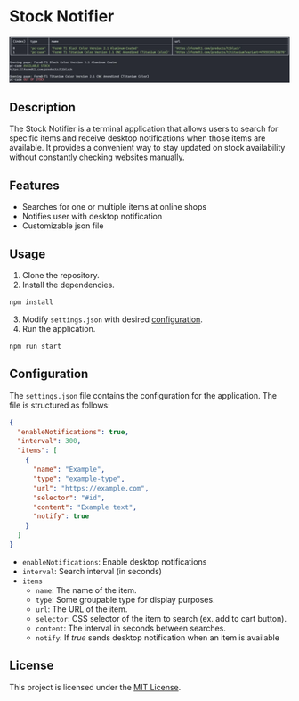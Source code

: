 # Stock Notifier

![example](docs/example.webp)

## Description

The Stock Notifier is a terminal application that allows users to search for specific items and receive desktop notifications when those items are available. It provides a convenient way to stay updated on stock availability without constantly checking websites manually.

## Features

- Searches for one or multiple items at online shops
- Notifies user with desktop notification
- Customizable json file

## Usage

1. Clone the repository.
2. Install the dependencies.

```sh
npm install
```

3. Modify `settings.json` with desired [configuration](#configuration).
4. Run the application.

```sh
npm run start
```

## Configuration

The `settings.json` file contains the configuration for the application. The file is structured as follows:

```json
{
  "enableNotifications": true,
  "interval": 300,
  "items": [
    {
      "name": "Example",
      "type": "example-type",
      "url": "https://example.com",
      "selector": "#id",
      "content": "Example text",
      "notify": true
    }
  ]
}
```

- `enableNotifications`: Enable desktop notifications
- `interval`: Search interval (in seconds)
- `items`
  - `name`: The name of the item.
  - `type`: Some groupable type for display purposes.
  - `url`: The URL of the item.
  - `selector`: CSS selector of the item to search (ex. add to cart button).
  - `content`: The interval in seconds between searches.
  - `notify`: If _true_ sends desktop notification when an item is available

## License

This project is licensed under the [MIT License](LICENSE).

